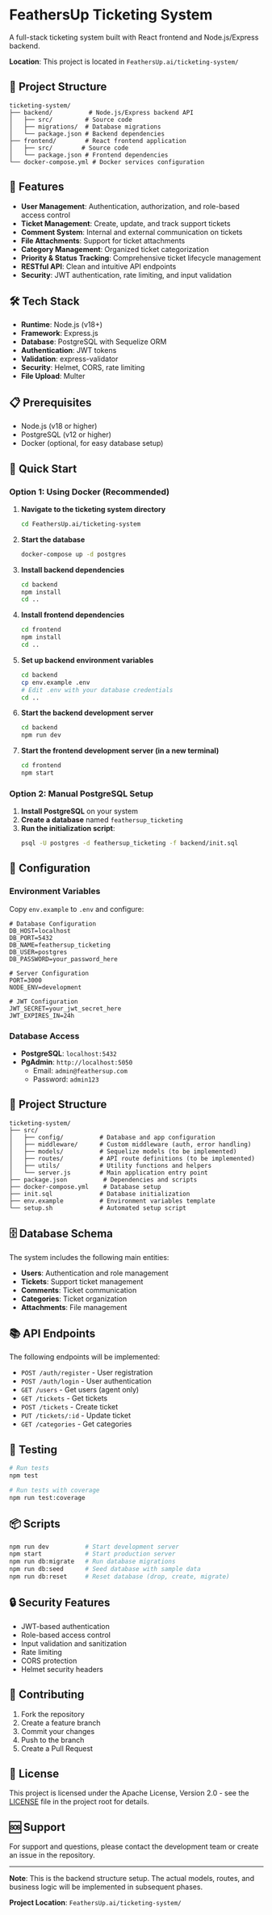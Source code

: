 # FeathersUp Ticketing System

A full-stack ticketing system built with React frontend and Node.js/Express backend.

**Location**: This project is located in `FeathersUp.ai/ticketing-system/`

## 📁 Project Structure

```
ticketing-system/
├── backend/          # Node.js/Express backend API
│   ├── src/         # Source code
│   ├── migrations/  # Database migrations
│   └── package.json # Backend dependencies
├── frontend/        # React frontend application
│   ├── src/        # Source code
│   └── package.json # Frontend dependencies
└── docker-compose.yml # Docker services configuration
```

## 🚀 Features

- **User Management**: Authentication, authorization, and role-based access control
- **Ticket Management**: Create, update, and track support tickets
- **Comment System**: Internal and external communication on tickets
- **File Attachments**: Support for ticket attachments
- **Category Management**: Organized ticket categorization
- **Priority & Status Tracking**: Comprehensive ticket lifecycle management
- **RESTful API**: Clean and intuitive API endpoints
- **Security**: JWT authentication, rate limiting, and input validation

## 🛠️ Tech Stack

- **Runtime**: Node.js (v18+)
- **Framework**: Express.js
- **Database**: PostgreSQL with Sequelize ORM
- **Authentication**: JWT tokens
- **Validation**: express-validator
- **Security**: Helmet, CORS, rate limiting
- **File Upload**: Multer

## 📋 Prerequisites

- Node.js (v18 or higher)
- PostgreSQL (v12 or higher)
- Docker (optional, for easy database setup)

## 🚀 Quick Start

### Option 1: Using Docker (Recommended)

1. **Navigate to the ticketing system directory**
   ```bash
   cd FeathersUp.ai/ticketing-system
   ```

2. **Start the database**
   ```bash
   docker-compose up -d postgres
   ```

3. **Install backend dependencies**
   ```bash
   cd backend
   npm install
   cd ..
   ```

4. **Install frontend dependencies**
   ```bash
   cd frontend
   npm install
   cd ..
   ```

5. **Set up backend environment variables**
   ```bash
   cd backend
   cp env.example .env
   # Edit .env with your database credentials
   cd ..
   ```

6. **Start the backend development server**
   ```bash
   cd backend
   npm run dev
   ```

7. **Start the frontend development server (in a new terminal)**
   ```bash
   cd frontend
   npm start
   ```

### Option 2: Manual PostgreSQL Setup

1. **Install PostgreSQL** on your system
2. **Create a database** named `feathersup_ticketing`
3. **Run the initialization script**:
   ```bash
   psql -U postgres -d feathersup_ticketing -f backend/init.sql
   ```

## 🔧 Configuration

### Environment Variables

Copy `env.example` to `.env` and configure:

```env
# Database Configuration
DB_HOST=localhost
DB_PORT=5432
DB_NAME=feathersup_ticketing
DB_USER=postgres
DB_PASSWORD=your_password_here

# Server Configuration
PORT=3000
NODE_ENV=development

# JWT Configuration
JWT_SECRET=your_jwt_secret_here
JWT_EXPIRES_IN=24h
```

### Database Access

- **PostgreSQL**: `localhost:5432`
- **PgAdmin**: `http://localhost:5050`
  - Email: `admin@feathersup.com`
  - Password: `admin123`

## 📁 Project Structure

```
ticketing-system/
├── src/
│   ├── config/          # Database and app configuration
│   ├── middleware/      # Custom middleware (auth, error handling)
│   ├── models/          # Sequelize models (to be implemented)
│   ├── routes/          # API route definitions (to be implemented)
│   ├── utils/           # Utility functions and helpers
│   └── server.js        # Main application entry point
├── package.json          # Dependencies and scripts
├── docker-compose.yml    # Database setup
├── init.sql             # Database initialization
├── env.example          # Environment variables template
└── setup.sh             # Automated setup script
```

## 🗄️ Database Schema

The system includes the following main entities:

- **Users**: Authentication and role management
- **Tickets**: Support ticket management
- **Comments**: Ticket communication
- **Categories**: Ticket organization
- **Attachments**: File management

## 📚 API Endpoints

The following endpoints will be implemented:

- `POST /auth/register` - User registration
- `POST /auth/login` - User authentication
- `GET /users` - Get users (agent only)
- `GET /tickets` - Get tickets
- `POST /tickets` - Create ticket
- `PUT /tickets/:id` - Update ticket
- `GET /categories` - Get categories

## 🧪 Testing

```bash
# Run tests
npm test

# Run tests with coverage
npm run test:coverage
```

## 📦 Scripts

```bash
npm run dev          # Start development server
npm start            # Start production server
npm run db:migrate   # Run database migrations
npm run db:seed      # Seed database with sample data
npm run db:reset     # Reset database (drop, create, migrate)
```

## 🔒 Security Features

- JWT-based authentication
- Role-based access control
- Input validation and sanitization
- Rate limiting
- CORS protection
- Helmet security headers

## 🤝 Contributing

1. Fork the repository
2. Create a feature branch
3. Commit your changes
4. Push to the branch
5. Create a Pull Request

## 📄 License

This project is licensed under the Apache License, Version 2.0 - see the [LICENSE](../LICENSE) file in the project root for details.

## 🆘 Support

For support and questions, please contact the development team or create an issue in the repository.

---

**Note**: This is the backend structure setup. The actual models, routes, and business logic will be implemented in subsequent phases.

**Project Location**: `FeathersUp.ai/ticketing-system/`
